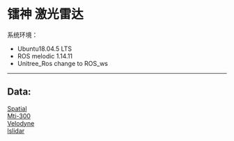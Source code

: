 # 镭神 激光雷达

系统环境： 
- Ubuntu18.04.5 LTS 
- ROS melodic 1.14.11
- Unitree_Ros change to ROS_ws
----
## Data: 
[Spatial](Spatial.md)       
[Mti-300](MTi-300.md)       
[Velodyne](Velodyne_16.md)      
[lslidar](lslidar_c16.md)       
